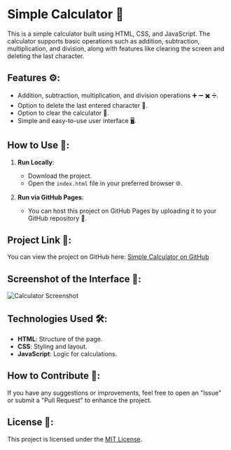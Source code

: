 # Simple Calculator 🧮

This is a simple calculator built using HTML, CSS, and JavaScript. The calculator supports basic operations such as addition, subtraction, multiplication, and division, along with features like clearing the screen and deleting the last character. 

## Features ⚙️:
- Addition, subtraction, multiplication, and division operations ➕ ➖ ✖️ ➗.
- Option to delete the last entered character 🧹.
- Option to clear the calculator 🧮.
- Simple and easy-to-use user interface 🖥️.

## How to Use 📖:
1. **Run Locally**: 
   - Download the project.
   - Open the `index.html` file in your preferred browser 🌐.

2. **Run via GitHub Pages**:
   - You can host this project on GitHub Pages by uploading it to your GitHub repository 🚀.

## Project Link 🔗:
You can view the project on GitHub here:
[Simple Calculator on GitHub](https://bakr21.github.io/project-bakr/)

## Screenshot of the Interface 📸:
![Calculator Screenshot](https://github.com/user-attachments/assets/83decdf7-dc1c-4740-9a59-e5cafa9aa2c1)


## Technologies Used 🛠️:
- **HTML**: Structure of the page.
- **CSS**: Styling and layout.
- **JavaScript**: Logic for calculations.

## How to Contribute 🤝:
If you have any suggestions or improvements, feel free to open an "Issue" or submit a "Pull Request" to enhance the project.

## License 📝:
This project is licensed under the [MIT License](LICENSE).
